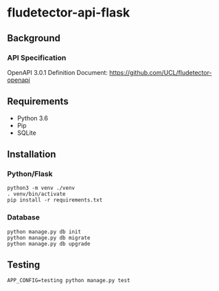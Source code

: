 # fludetector-api-flask

## Background

### API Specification

OpenAPI 3.0.1 Definition Document: https://github.com/UCL/fludetector-openapi

## Requirements

- Python 3.6
- Pip
- SQLite

## Installation

### Python/Flask

```commandline
python3 -m venv ./venv
. venv/bin/activate
pip install -r requirements.txt
```

### Database

```commandline
python manage.py db init
python manage.py db migrate
python manage.py db upgrade
```

## Testing

```
APP_CONFIG=testing python manage.py test
```